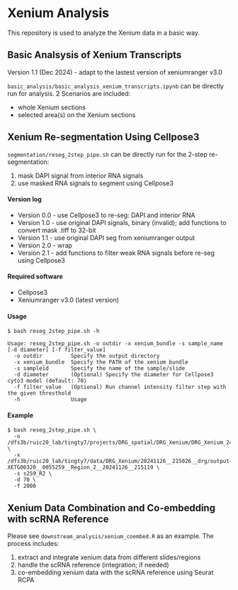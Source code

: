 # Xenium Analysis
This repository is used to analyze the Xenium data in a basic way. 

## Basic Analsysis of Xenium Transcripts
Version 1.1 (Dec 2024) - adapt to the lastest version of xeniumranger v3.0

`basic_analysis/basic_analysis_xenium_transcripts.ipynb` can be directly run for analysis. 2 Scenarios are included:
- whole Xenium sections
- selected area(s) on the Xenium sections

## Xenium Re-segmentation Using Cellpose3
`segmentation/reseg_2step_pipe.sh` can be directly run for the 2-step re-segmentation:
1) mask DAPI signal from interior RNA signals
2) use masked RNA signals to segment using Cellpose3

#### Version log
- Version 0.0 - use Cellpose3 to re-seg: DAPI and interior RNA
- Version 1.0 - use original DAPI signals, binary (invalid); add functions to convert mask .tiff to 32-bit
- Version 1.1 - use original DAPI seg from xeniumranger output
- Version 2.0 - wrap
- Version 2.1 - add functions to filter weak RNA signals before re-seg using Cellpose3
#### Required software
- Cellpose3
- Xeniumranger v3.0 (latest version)
#### Usage
```
$ bash reseg_2step_pipe.sh -h

Usage: reseg_2step_pipe.sh -o outdir -x xenium_bundle -s sample_name [-d diameter] [-f filter_value]
  -o outdir         Specify the output directory
  -x xenium_bundle  Specify the PATH of the xenium bundle
  -s sampleid       Specify the name of the sample/slide
  -d diameter       (Optional) Specify the diameter for Cellpose3 cyto3 model (default: 70)
  -f filter_value   (Optional) Run channel intensity filter step with the given thresthold
  -h                Usage
```
#### Example
```
$ bash reseg_2step_pipe.sh \
  -o /dfs3b/ruic20_lab/tingty7/projects/DRG_spatial/DRG_Xenium/DRG_Xenium_241203/segmentation \
  -x /dfs3b/ruic20_lab/tingty7/data/DRG_Xenium/20241126__215026__drg/output-XETG00320__0055259__Region_2__20241126__215119 \
  -s s259_R2 \
  -d 70 \
  -f 2000
```

## Xenium Data Combination and Co-embedding with scRNA Reference
Please see `downstream_analysis/xenium_coembed.R` as an example. The process includes:
1) extract and integrate xenium data from different slides/regions
2) handle the scRNA reference (integration; if needed)
3) co-embedding xenium data with the scRNA reference using Seurat RCPA

